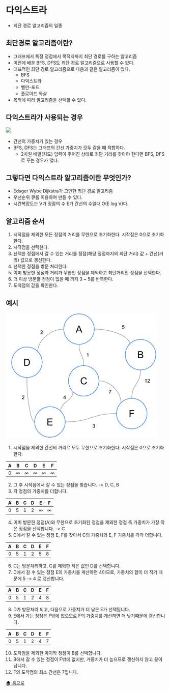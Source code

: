 # 다익스트라

- 최단 경로 알고리즘의 일종

## 최단경로 알고리즘이란?
- 그래프에서 특정 정점에서 목적지까지 최단 경로를 구하는 알고리즘
- 이전에 배운 BFS, DFS도 최단 경로 알고리즘으로 사용할 수 있다.
- 대표적인 최단 경로 알고리즘으로 다음과 같은 알고리즘이 있다.
  - BFS
  - 다익스트라
  - 벨만-포드
  - 플로이드 와샬
- 목적에 따라 알고리즘을 선택할 수 있다.

## 다익스트라가 사용되는 경우
<img src="https://images.velog.io/images/junhok82/post/86c70a06-e638-41b6-896b-f02dfec6695c/image.png" width="240px" />

- 간선의 가중치가 있는 경우
- BFS, DFS는 그래프의 간선 가중치가 모두 같을 때 적합하다.
  - 2차원 배열(지도) 입력이 주어진 상태로 최단 거리를 찾아야 한다면 BFS, DFS로 푸는 경우가 많다.

## 그렇다면 다익스트라 알고리즘이란 무엇인가?
- Edsger Wybe Dijkstra가 고안한 최단 경로 알고리즘
- 우선순위 큐를 이용하여 만들 수 있다.
- 시간복잡도는 V가 정잠의 수 E가 간선의 수일때 O(E log V)다.

## 알고리즘 순서
1. 시작점을 제외한 모든 정점의 거리를 무한으로 초기화한다. 시작점은 0으로 초기화한다.
2. 시작점을 선택한다.
3. 선택한 정점에서 갈 수 있는 거리를 정점(해당 정점까지의 최단 거리) 값 + 간선(거리) 값으로 갱신한다.
4. 선택한 정점을 방문 처리한다.
5. 이미 방문한 정점과 거리가 무한인 정점을 제외하고 최단거리인 정점을 선택한다.
6. 더 이상 방문할 정점이 없을 때 까지 3 ~ 5를 반복한다.
7. 도착점의 값을 확인한다.

## 예시
![img.png](img.png)
1. 시작점을 제외한 간선의 거리르 모두 무한으로 초기화한다. 시작점은 0으로 초기화한다.

| A | B | C | D | E | F |
| :-: | :-: | :-: | :-: | :-: | :-: |
| 0 | ∞ | ∞ | ∞ | ∞ | ∞ |

2. 그 후 시작점에서 갈 수 있는 정점을 찾습니다. -> D, C, B
3. 각 정점의 가중치를 더합니다.

| A | B | C | D | E | F |
| :-: | :-: | :-: | :-: | :-: | :-: |
| 0 | 5 | 1 | 2 | ∞ | ∞ |

4. 이미 방문한 정점(A)와 무한으로 초기화된 정점을 제외한 정점 죽 가중치가 가장 작은 정점을 선택합니다. -> C
5. C에서 갈 수 있는 정점 E, F를 찾아서 C의 가중치와 E, F 가중치를 각각 더합니다.

| A | B | C | D | E | F |
| :-: | :-: | :-: | :-: | :-: | :-: |
| 0 | 5 | 1 | 2 | 5 | 8 |

6. C는 방문처리하고, C를 제외한 작은 값인 D를 선택합니다.
7. D에서 갈 수 있는 정점 E의 가중치를 계산하면 4이므로, 가중치의 합이 더 적기 때문에 5 -> 4 로 갱신합니다.

| A | B | C | D | E | F |
| :-: | :-: | :-: | :-: | :-: | :-: |
| 0 | 5 | 1 | 2 | 4 | 8 |

8. D가 방문처리 되고, 다음으로 가중치가 더 낮은 E가 선택됩니다.
9. E에서 가는 정점은 F밖에 없으므로 F의 가중치를 계산하면 더 낮기때문에 갱신합니다.

| A | B | C | D | E | F |
| :-: | :-: | :-: | :-: | :-: | :-: |
| 0 | 5 | 1 | 2 | 4 | 7 |

10. 도착점을 제외한 마지막 정점이 B를 선택합니다.
11. B에서 갈 수 있는 정점이 F밖에 없지만, 가중치가 더 높으므로 갱신하지 않고 끝이납니다.
12. F의 도착점의 최소 간선은 7입니다.

[🏠 홈으로](/README.md) 